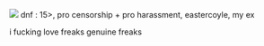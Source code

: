 ![](https://files.catbox.moe/6luig9.gif)
dnf : 15>, pro censorship + pro harassment, eastercoyle, my ex

i fucking love freaks genuine freaks

